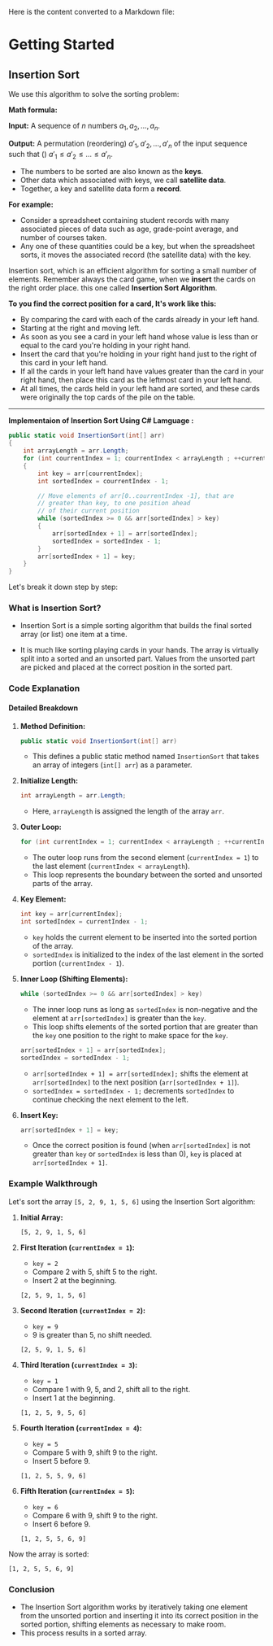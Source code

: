 Here is the content converted to a Markdown file:

# Getting Started

## Insertion Sort

We use this algorithm to solve the sorting problem:  

**Math formula:** 

**Input:** A sequence of $n$ numbers $a_1, a_2, \ldots, a_n$.

**Output:** A permutation (reordering) $a'_1, a'_2, \ldots, a'_n$ of the input sequence such that \(\) $a'_1 \le a'_2 \le \ldots \le a'_n$.

- The numbers to be sorted are also known as the **keys**.
- Other data which associated with keys, we call **satellite data**.
- Together, a key and satellite data form a **record**.

**For example:**
- Consider a spreadsheet containing student records with many associated pieces of data such as age, grade-point average, and number of courses taken.
- Any one of these quantities could be a key, but when the spreadsheet sorts, it moves the associated record (the satellite data) with the key.      

Insertion sort, which is an efficient algorithm for sorting a small number of elements. Remember always the card game, when we **insert** the cards on the right order place. this one called **Insertion Sort Algorithm**.

**To you find the correct position for a card, It's work like this:**
- By comparing the card with each of the cards already in your left hand.
- Starting at the right and moving left.
- As soon as you see a card in your left hand whose value is less than or equal to the card you're holding in your right hand.
- Insert the card that you're holding in your right hand just to the right of this card in your left hand.
- If all the cards in your left hand have values greater than the card in your right hand, then place this card as the leftmost card in your left hand.
- At all times, the cards held in your left hand are sorted, and these cards were originally the top cards of the pile on the table.     

---


**Implementaion of Insertion Sort Using C# Lamguage :** 

```csharp
public static void InsertionSort(int[] arr)
{
    int arrayLength = arr.Length;
    for (int courrentIndex = 1; courrentIndex < arrayLength ; ++currentIndex)
    {
        int key = arr[courrentIndex];
        int sortedIndex = courrentIndex - 1;

        // Move elements of arr[0..courrentIndex -1], that are
        // greater than key, to one position ahead
        // of their current position
        while (sortedIndex >= 0 && arr[sortedIndex] > key)
        {
            arr[sortedIndex + 1] = arr[sortedIndex];
            sortedIndex = sortedIndex - 1;
        }
        arr[sortedIndex + 1] = key;
    }
}
```

Let's break it down step by step:

### What is Insertion Sort?

- Insertion Sort is a simple sorting algorithm that builds the final sorted array (or list) one item at a time.

- It is much like sorting playing cards in your hands. The array is virtually split into a sorted and an unsorted part. Values from the unsorted part are picked and placed at the correct position in the sorted part.

### Code Explanation

#### Detailed Breakdown

1. **Method Definition:**
    ```csharp
    public static void InsertionSort(int[] arr)
    ```
    - This defines a public static method named `InsertionSort` that takes an array of integers (`int[] arr`) as a parameter.

2. **Initialize Length:**
    ```csharp
    int arrayLength = arr.Length;
    ```
    - Here, `arrayLength` is assigned the length of the array `arr`.

3. **Outer Loop:**
    ```csharp
    for (int currentIndex = 1; currentIndex < arrayLength ; ++currentIndex)
    ```
    - The outer loop runs from the second element (`currentIndex = 1`) to the last element (`currentIndex < arrayLength`).
    - This loop represents the boundary between the sorted and unsorted parts of the array.

4. **Key Element:**
    ```csharp
    int key = arr[currentIndex];
    int sortedIndex = currentIndex - 1;
    ```
    - `key` holds the current element to be inserted into the sorted portion of the array.
    - `sortedIndex` is initialized to the index of the last element in the sorted portion (`currentIndex - 1`).

5. **Inner Loop (Shifting Elements):**
    ```csharp
    while (sortedIndex >= 0 && arr[sortedIndex] > key)
    ```
    - The inner loop runs as long as `sortedIndex` is non-negative and the element at `arr[sortedIndex]` is greater than the `key`.
    - This loop shifts elements of the sorted portion that are greater than the `key` one position to the right to make space for the `key`.

    ```csharp
    arr[sortedIndex + 1] = arr[sortedIndex];
    sortedIndex = sortedIndex - 1;
    ```
    - `arr[sortedIndex + 1] = arr[sortedIndex];` shifts the element at `arr[sortedIndex]` to the next position (`arr[sortedIndex + 1]`).
    - `sortedIndex = sortedIndex - 1;` decrements `sortedIndex` to continue checking the next element to the left.

6. **Insert Key:**
    ```csharp
    arr[sortedIndex + 1] = key;
    ```
    - Once the correct position is found (when `arr[sortedIndex]` is not greater than `key` or `sortedIndex` is less than 0), `key` is placed at `arr[sortedIndex + 1]`.

### Example Walkthrough

Let's sort the array `[5, 2, 9, 1, 5, 6]` using the Insertion Sort algorithm:

1. **Initial Array:**
   ```
   [5, 2, 9, 1, 5, 6]
   ```

2. **First Iteration (`currentIndex = 1`):**
   - `key = 2`
   - Compare 2 with 5, shift 5 to the right.
   - Insert 2 at the beginning.
   ```
   [2, 5, 9, 1, 5, 6]
   ```

3. **Second Iteration (`currentIndex = 2`):**
   - `key = 9`
   - 9 is greater than 5, no shift needed.
   ```
   [2, 5, 9, 1, 5, 6]
   ```

4. **Third Iteration (`currentIndex = 3`):**
   - `key = 1`
   - Compare 1 with 9, 5, and 2, shift all to the right.
   - Insert 1 at the beginning.
   ```
   [1, 2, 5, 9, 5, 6]
   ```

5. **Fourth Iteration (`currentIndex = 4`):**
   - `key = 5`
   - Compare 5 with 9, shift 9 to the right.
   - Insert 5 before 9.
   ```
   [1, 2, 5, 5, 9, 6]
   ```

6. **Fifth Iteration (`currentIndex = 5`):**
   - `key = 6`
   - Compare 6 with 9, shift 9 to the right.
   - Insert 6 before 9.
   ```
   [1, 2, 5, 5, 6, 9]
   ```

Now the array is sorted:
```
[1, 2, 5, 5, 6, 9]
```

### Conclusion

 - The Insertion Sort algorithm works by iteratively taking one element from the unsorted portion and inserting it into its correct position in the sorted portion, shifting elements as necessary to make room.
 - This process results in a sorted array.